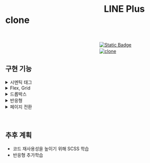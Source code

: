 # 　　　　　　　　　　　LINE Plus clone<br>
<br>

　　　　　　　　　　　　　　　　　　　　　[![Static Badge](https://img.shields.io/badge/Official%20link-LINE%20Plus?style=for-the-badge&logo=LINE&logoColor=white&label=LINE%20Plus&labelColor=%2306c755&color=black)](https://linepluscorp.com/) <br>
　　　　　　　　　　　　　　　　　　　　　[![clone](https://img.shields.io/badge/Clone-LINE%20Plus?style=for-the-badge&logo=LINE&logoColor=white&label=LINE%20Plus&labelColor=%2306c755&color=black)](https://lineplus-clone.netlify.app/)
<br>
## 구현 기능
<details>
 <summary>시멘틱 태그 </summary>

![시멘틱태그](https://github.com/KDT1-FE/Y_FE_HTML_CSS/blob/KDT0_ParkSungHoo/images/SementicTag.png?raw=true)
</details>

<details>
<summary>Flex, Grid</summary>

- Flex
![플렉스](https://github.com/KDT1-FE/Y_FE_HTML_CSS/blob/KDT0_ParkSungHoo/images/FLEX.png?raw=true)
<br>

- Grid
![그리드](https://github.com/KDT1-FE/Y_FE_HTML_CSS/blob/KDT0_ParkSungHoo/images/Grid.png?raw=true)
</details>

<details>
<summary>드롭박스</summary>

![드롭박스1](https://github.com/KDT1-FE/Y_FE_HTML_CSS/blob/KDT0_ParkSungHoo/images/Dropbox1.gif?raw=true)
![드롭박스2](https://github.com/KDT1-FE/Y_FE_HTML_CSS/blob/KDT0_ParkSungHoo/images/Dropbox2.gif?raw=true)
![드롭박스3](https://github.com/KDT1-FE/Y_FE_HTML_CSS/blob/KDT0_ParkSungHoo/images/Dropbox3.gif?raw=true)

</details>

<details>

<summary>반응형</summary>

![반응형](https://github.com/KDT1-FE/Y_FE_HTML_CSS/blob/KDT0_ParkSungHoo/images/Reactive.gif?raw=true)
</details>

<details>
<summary>페이지 전환</summary>

![태국페이지](https://github.com/KDT1-FE/Y_FE_HTML_CSS/blob/KDT0_ParkSungHoo/images/Th.gif?raw=true)
</details>
<br>
<br>

## 추후 계획
- 코드 재사용성을 높이기 위해 SCSS 학습
- 반응형 추가학습
